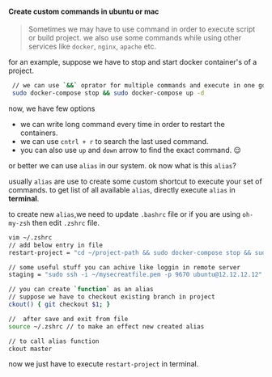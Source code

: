 #### Create custom commands in ubuntu or mac

> Sometimes we may have to use command in order to execute script or build project.
> we also use some commands while using other services like `docker`, `nginx`, `apache` etc.

for an example, suppose we have to stop and start docker container's of a project.
```sh
 // we can use `&&` oprator for multiple commands and execute in one go.
 sudo docker-compose stop && sudo docker-compose up -d
```

now, we have few options
- we can write long command every time in order to restart the containers.
- we can use `cntrl + r` to search the last used command.
- you can also use `up` and `down` arrow to find the exact command. 😌

or better we can use `alias` in our system. ok now what is this `alias`?

usually `alias` are use to create some custom shortcut to execute your set of commands.
to get list of all available `alias`, directly execute `alias` in **terminal**.


to create new `alias`,we need to update `.bashrc` file or if you are using `oh-my-zsh` then edit `.zshrc` file.

```sh
vim ~/.zshrc
// add below entry in file
restart-project = "cd ~/project-path && sudo docker-compose stop && sudo docker-compose up -d"

// some useful stuff you can achive like loggin in remote server
staging = "sudo ssh -i ~/mysecreatfile.pem -p 9670 ubuntu@12.12.12.12"

// you can create `function` as an alias
// suppose we have to checkout existing branch in project
ckout() { git checkout $1; }

//  after save and exit from file
source ~/.zshrc // to make an effect new created alias

// to call alias function
ckout master
```

now we just have to execute `restart-project` in terminal.
